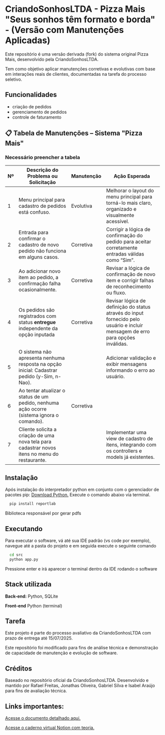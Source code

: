 # CriandoSonhosLTDA - Pizza Mais "Seus sonhos têm formato e borda" - (Versão com Manutenções Aplicadas)

Este repositório é uma versão derivada (fork) do sistema original Pizza Mais, desenvolvido pela CriandoSonhosLTDA.

Tem como objetivo aplicar manutenções corretivas e evolutivas com base em interações reais de clientes, documentadas na tarefa do processo seletivo.

## Funcionalidades

- criação de pedidos
- gerenciamento de pedidos
- controle de faturamento

## 📋 Tabela de Manutenções – Sistema "Pizza Mais"

### Necessário preencher a tabela

| Nº  | Descrição do Problema ou Solicitação                                                           | Manutenção | Ação Esperada                                                                                                                   |
| --- | ---------------------------------------------------------------------------------------------- | ---------- | ------------------------------------------------------------------------------------------------------------------------------- |
| 1   | Menu principal para cadastro de pedidos está confuso.                                          | Evolutiva  | Melhorar o layout do menu principal para torná-lo mais claro, organizado e visualmente acessível.                               |
| 2   | Entrada para confirmar o cadastro de novo pedido não funciona em alguns casos.                 | Corretiva  | Corrigir a lógica de confirmação do pedido para aceitar corretamente entradas válidas como “Sim”.                               |
| 3   | Ao adicionar novo item ao pedido, a confirmação falha ocasionalmente.                          | Corretiva  | Revisar a lógica de confirmação de novo item e corrigir falhas de reconhecimento ou fluxo.                                      |
| 4   | Os pedidos são registrados com status **entregue** independente da opção inputada              | Corretiva  | Revisar lógica de definição do status através do input fornecido pelo usuário e incluir mensagem de erro para opções inválidas. |
| 5   | O sistema não apresenta nenhuma resposta na opção inicial: Cadastrar pedido (y-Sim, n-Nao).    |            | Adicionar validação e exibir mensagens informando o erro ao usuário.                                                            |
| 6   | Ao tentar atualizar o status de um pedido, nenhuma ação ocorre (sistema ignora o comando).     | Corretiva  |                                                                                                                                 |
| 7   | Cliente solicita a criação de uma nova tela para cadastrar novos itens no menu do restaurante. |            | Implementar uma view de cadastro de itens, integrando com os controllers e models já existentes.                                |

## Instalação

Após instalação do interpretador python em conjunto com o gerenciador de pacotes pip: [Download Python.](https://www.python.org/downloads/release/python-3105/) Execute o comando abaixo via terminal.

```bash
  pip install reportlab
```

Biblioteca responsável por gerar pdfs

## Executando

Para executar o software, vá até sua IDE padrão (vs code por exemplo), navegue até a pasta do projeto e em seguida execute o seguinte comando

```bash
  cd src
  python app.py
```

Pressione enter e irá aparecer o terminal dentro da IDE rodando o software

## Stack utilizada

**Back-end:** Python, SQLite

**Front-end** Python (terminal)

## Tarefa

Este projeto é parte do processo avaliativo da CriandoSonhosLTDA com prazo de entrega até 15/07/2025.

Este repositório foi modificado para fins de análise técnica e demonstração de capacidade de manutenção e evolução de software.

## Créditos

Baseado no repositório oficial da CriandoSonhosLTDA.
Desenvolvido e mantido por Rafael Freitas, Jonathas Oliveira, Gabriel Silva e Isabel Araújo para fins de avaliação técnica.

## Links importantes:

[Acesse o documento detalhado aqui.](https://docs.google.com/document/d/1ko1jYclh1JraTPVI6uLXApfpHNh2PedjnyXawAxyvYQ/edit?usp=sharing)

[Acesse o caderno virtual Notion com teoria.](https://sleepy-bolt-bee.notion.site/Manuten-o-de-Software-Uma-abordagem-te-rica-e-pr-tica-151674186cac8073bcecff137ef65151)
